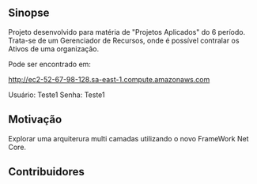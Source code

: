 ## Sinopse
Projeto desenvolvido para matéria de "Projetos Aplicados" do 6 período.
Trata-se de um Gerenciador de Recursos, onde é possível contralar os Ativos 
de uma organização.

Pode ser encontrado em: 

http://ec2-52-67-98-128.sa-east-1.compute.amazonaws.com

Usuário: Teste1
Senha: Teste1

## Motivação
Explorar uma arquiterura multi camadas utilizando o novo FrameWork Net Core.

## Contribuidores




